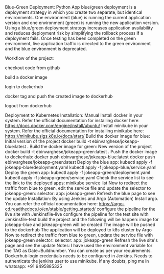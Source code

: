 Blue-Green Deployment: Python App
blue/green deployment is a deployment strategy in which you create two separate, but identical environments. One environment (blue) is running the current application version and one environment (green) is running the new application version. Using a blue/green deployment strategy increases application availability and reduces deployment risk by simplifying the rollback process if a deployment fails. Once testing has been completed on the green environment, live application traffic is directed to the green environment and the blue environment is deprecated.

Workflow of the project:

checkout code from github

build a docker image

login to dockerhub

docker tag and push the created image to dockerhub

logout from dockerhub

Deployment to Kubernetes
Installation: Manual
Install docker in your system. Refer the official documentation for installing docker here: https://docs.docker.com/engine/install/ubuntu/
Install minikube in your system. Refer the official documentation for installing minikube here: https://minikube.sigs.k8s.io/docs/start/
Build the docker image for blue: Initial version of the project
docker build -t ebinvarghese/jokeapp-blue:latest .
Build the docker image for green: New version of the project
docker build -t ebinvarghese/jokeapp-green:latest .
Push the docker image to dockerhub: 
docker push ebinvarghese/jokeapp-blue:latest 
docker push ebinvarghese/jokeapp-green:latest
Deploy the blue app: 
kubectl apply -f jokeapp-blue/deployment.yaml 
kubectl apply -f jokeapp-blue/service.yaml
Deploy the green app: 
kubectl apply -f jokeapp-green/deployment.yaml 
kubectl apply -f jokeapp-green/service.yaml
Check the service list to see the link to the deployed apps: minikube service list
Now to redirect the traffic from blue to green, edit the service file and update the selector to jokeapp-green: 
selector: 
    app: jokeapp-green
Refresh the blue page to see the update
Installation: By using Jenkins and Argo (Automation)
Install argo. You can refer the official documentation here: https://argo-cd.readthedocs.io/en/stable/getting_started/
configure the pipeline for the live site with Jenkinsfile-live
configure the pipeline for the test site with Jenkinsfile-test
build the project and the following will be happen: 
image for jokeapp-blue and jokeapp-green will be created 
The image will be pushed to the dockerhub 
The application will be deployed to k8s cluster by Argo
Now to redirect the traffic from blue to green, update the service file with jokeapp-green selector: selector: 
    app: jokeapp-green
Refresh the live site's page and see the update
Notes:
I have used the environment variable for the TAG as Date+Buildnumber. You can create as per your requirements.
Dockerhub login credentials needs to be configured in Jenkins.
Needs to authenticate the jenkins user to use minikube.
If any doubts, ping me in whatsapp: +91 9495885325